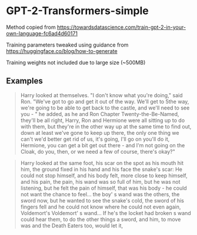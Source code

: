 # GPT-2-Transformers-simple

Method copied from https://towardsdatascience.com/train-gpt-2-in-your-own-language-fc6ad4d60171

Training parameters tweaked using guidance from https://huggingface.co/blog/how-to-generate

Training weights not included due to large size (~500MB)

## Examples

> Harry looked at 
themselves. "I don't know what you're doing," said Ron. "We've got to go and get it out of the way. We'll get to 5the way, we're going to be able to get back to the castle, and we'll need to see you - " he added, as he and Ron Chapter Twenty-the-Be-Named, they'll be all right, Harry, Ron and Hermione were all sitting up to do with them, but they're in the other way up at the same time to find out,  down at least we've gone to keep up there, the only one thing we can't we'd better get rid of us, it's going, I'll go on you'll do it, Hermione, you can get a bit get out there - and I'm not going on the Cloak, do you, then, or we need a few of course, there's okay?" 

> Harry looked at 
the same foot, his scar on the spot as his mouth hit him, the ground fixed in his hand and 
his face the snake's scar: He could not stop himself, and his body felt, more 
close to keep himself, and his pain, the pain, his wand was so full of him, but he was 
not listening, but he felt the pain of himself, that was his body - he 
could not want the chance to feel... 
the boy' s wand was the others, the sword now, but he wanted to see the snake's cold, the sword of his fingers fell and he could not know where he could not even again, Voldemort's 
Voldemort' s wand... If 
he's the locket had broken 
s wand could hear them, to do the other things a sword, and him, to move was 
and the Death Eaters too, would let it, 
